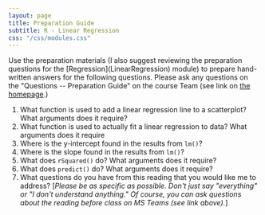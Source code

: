 ```yaml
---
layout: page
title: Preparation Guide
subtitle: R - Linear Regression
css: "/css/modules.css"
---
```


<div class="alert alert-warning">
Use the preparation materials (I also suggest reviewing the preparation questions for the [Regression](LinearRegression) module) to prepare hand-written answers for the following questions. Please ask any questions on the "Questions -- Preparation Guide" on the course Team (see link on <a href="../../">the homepage</a>.)
</div>

1. What function is used to add a linear regression line to a scatterplot? What arguments does it require?
1. What function is used to actually fit a linear regression to data? What arguments does it require
1. Where is the y-intercept found in the results from `lm()`?
1. Where is the slope found in the results from `lm()`?
1. What does `rSquared()` do? What arguments does it require?
1. What does `predict()` do? What arguments does it require?
1. What questions do you have from this reading that you would like me to address? [*Please be as specific as possible. Don't just say "everything" or "I don't understand anything." Of course, you can ask questions about the reading before class on MS Teams (see link above).*]
